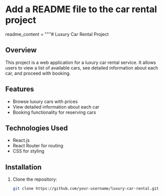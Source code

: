 # Add a README file to the car rental project
readme_content = """# Luxury Car Rental Project

## Overview
This project is a web application for a luxury car rental service. It allows users to view a list of available cars, see detailed information about each car, and proceed with booking.

## Features
- Browse luxury cars with prices
- View detailed information about each car
- Booking functionality for reserving cars

## Technologies Used
- React.js
- React Router for routing
- CSS for styling

## Installation
1. Clone the repository:
   ```bash
   git clone https://github.com/your-username/luxury-car-rental.git
